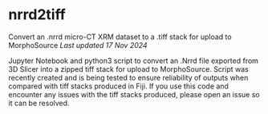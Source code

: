 # nrrd2tiff
Convert an .nrrd micro-CT XRM dataset to a .tiff stack for upload to MorphoSource
*Last updated 17 Nov 2024*

Jupyter Notebook and python3 script to convert an .Nrrd file exported from 3D Slicer into a zipped tiff stack for upload to MorphoSource. Script was recently created and is being tested to ensure reliability of outputs when compared with tiff stacks produced in Fiji. If you use this code and encounter any issues with the tiff stacks produced, please open an issue so it can be resolved.
